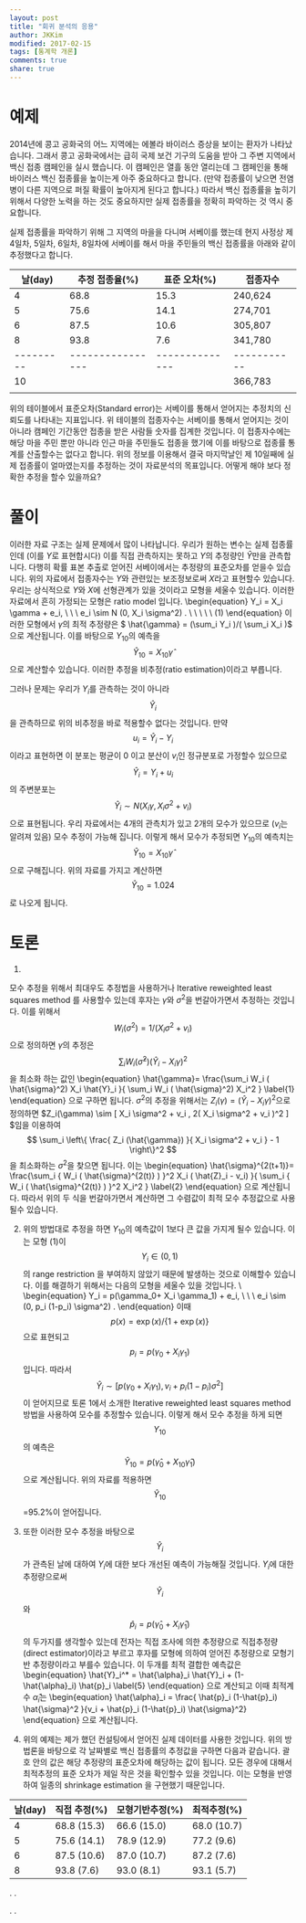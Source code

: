 ```yaml
---
layout: post 
title: "회귀 분석의 응용"
author: JKKim
modified: 2017-02-15
tags: [통계학 개론]
comments: true
share: true
---
```


# 예제 


2014년에 콩고 공화국의 어느 지역에는 에볼라 바이러스 증상을 보이는 환자가 나타났습니다. 그래서 콩고 공화국에서는 급히 국제 보건 기구의 도움을 받아 그 주변 지역에서 백신 접종 캠페인을 실시 했습니다. 이 캠페인은 열흘 동안 열리는데 그 캠페인을 통해 바이러스 백신 접종률을  높이는게 아주 중요하다고 합니다. (만약 접종률이 낮으면 전염병이 다른 지역으로 퍼질 확률이 높아지게 된다고 합니다.) 따라서 백신 접종률을 높히기 위해서 다양한 노력을 하는 것도 중요하지만 실제 접종률을 정확히 파악하는 것 역시 중요합니다. 

실제 접종률을 파악하기 위해 그 지역의 마을을 다니며 서베이를 했는데 현지 사정상 제 4일차, 5일차, 6일차, 8일차에 서베이를 해서 마을 주민들의 백신 접종률을 아래와 같이 추정했다고 합니다. 



| 날(day) | 추정 접종율(%) | 표준 오차(%) |  접종자수 | 
|---------|----------------|--------------|-----------|
|  4      |       68.8     |     15.3     |   240,624 |
|  5      |       75.6     |     14.1     |   274,701 |
|  6      |       87.5     |     10.6     |   305,807 |
|  8      |       93.8     |      7.6     |   341,780 |
|---------|----------------|--------------|-----------|
| 10      |                |              |   366,783 |
|  |  | | | 




위의 테이블에서 표준오차(Standard error)는 서베이를 통해서 얻어지는 추정치의 신뢰도를 나타내는 지표입니다. 위 테이블의 접종자수는 서베이를 통해서 얻어지는 것이 아니라 캠페인 기간동안 접종을 받은 사람들 숫자를 집계한 것입니다. 이 접종자수에는 해당 마을 주민 뿐만 아니라 인근 마을 주민들도 접종을 했기에 이를 바탕으로 접종률 통계를 산출할수는 없다고 합니다. 위의 정보를 이용해서 결국 마지막날인 제 10일째에 실제 접종률이 얼마였는지를 추정하는 것이 자료분석의 목표입니다. 어떻게 해야 보다 정확한 추정을 할수 있을까요? 



# 풀이 

이러한 자료 구조는 실제 문제에서 많이 나타납니다. 우리가 원하는 변수는 실제 접종률인데 (이를 $Y$로 표현합시다) 이를 직접 관측하지는 못하고 $Y$의 추정량인 $\hat{Y}$만을 관측합니다. 다행히 확률 표본 추출로 얻어진 서베이에서는 추정량의 표준오차를 얻을수 있습니다. 위의 자료에서 접종자수는 $Y$와 관련있는 보조정보로써 $X$라고 표현할수 있습니다. 우리는 상식적으로 $Y$와 $X$에 선형관계가 있을 것이라고 모형을 세울수 있습니다. 이러한 자료에서 흔히 가정되는 모형은 ratio model 입니다. 
\begin{equation}
Y_i = X_i \gamma + e_i, \   \   \  e_i \sim N (0, X_i \sigma^2) .        \ \ \  \  \ (1) 
\end{equation}
이러한 모형에서 $\gamma$의 최적 추정량은 
$ \hat{\gamma} = (\sum_i Y_i )/( \sum_i  X_i )$ 
으로 계산됩니다. 이를 바탕으로 $Y_{10}$의 예측을 
$$\hat{Y}_{10} = X_{10} \hat{\gamma}$$ 
으로 계산할수 있습니다. 이러한 추정을 비추정(ratio estimation)이라고 부릅니다. 

그러나 문제는 우리가 $Y_i$를 관측하는 것이 아니라 $$\hat{Y}_{i}$$을 관측하므로 위의 비추정을 바로 적용할수 없다는 것입니다. 만약 $$u_i = \hat{Y}_i - Y_i$$이라고 표현하면 이 분포는 평균이 $0$ 이고 분산이  $v_i$인 정규분포로 가정할수 있으므로 $$\hat{Y}_i=Y_i + u_i$$의 주변분포는 
$$ \hat{Y}_i  \sim N( X_i \gamma , X_i \sigma^2 + v_i )
 $$으로 표현됩니다. 
우리 자료에서는 4개의 관측치가 있고 2개의 모수가 있으므로 ($v_i$는 알려져 있음)  모수 추정이 가능해 집니다.  이렇게 해서 모수가 추정되면 $Y_{10}$의 예측치는 $$\hat{Y}_{10}=X_{10}\hat{\gamma}$$으로 구해집니다. 위의 자료를 가지고 계산하면 $$\hat{Y}_{10}=1.024$$로 나오게 됩니다.


# 토론 

1. 
모수 추정을 위해서 최대우도 추정법을 사용하거나  Iterative reweighted least squares method 를 사용할수 있는데 후자는 $\gamma$와 $\sigma^2$을 번갈아가면서 추정하는 것입니다. 이를 위해서 $$W_i (\sigma^2)=1/( X_i \sigma^2 + v_i )$$으로 정의하면 $\gamma$의 추정은 
$$ \sum_i W_i ( \hat{\sigma}^2 )  ( \hat{Y}_i - X_i \gamma)^2 $$
을 최소화 하는 값인 
\begin{equation}
 \hat{\gamma}= \frac{\sum_i W_i ( \hat{\sigma}^2) X_i \hat{Y}_i  }{ \sum_i W_i ( \hat{\sigma}^2) X_i^2 } 
 \label{1} 
\end{equation}
으로 구하면 됩니다. $\sigma^2$의 추정을 위해서는 $Z_i (\gamma)= (\hat{Y}_i - X_i \gamma)^2$으로 정의하면  $Z_i(\gamma) \sim [  X_i \sigma^2 + v_i , 2(  X_i \sigma^2 + v_i )^2 ]  $임을 이용하여 
$$ \sum_i  \left\{    \frac{ Z_i (\hat{\gamma}) }{ X_i \sigma^2 + v_i  } - 1 
  \right\}^2  
$$ 
을 최소화하는 $\sigma^2$을 찾으면 됩니다. 이는 
\begin{equation}
 \hat{\sigma}^{2(t+1)}= \frac{\sum_i \{ W_i ( \hat{\sigma}^{2(t)}  ) \}^2  X_i ( \hat{Z}_i - v_i)  }{ \sum_i  \{ W_i ( \hat{\sigma}^{2(t)}  ) \}^2 X_i^2   } 
\label{2}
\end{equation}
으로 계산됩니다. 따라서 위의 두 식을 번갈아가면서 계산하면  그 수렴값이 최적 모수 추정값으로 사용될수 있습니다. 



2. 위의 방법대로 추정을 하면 ${Y}_{10}$의 예측값이 1보다 큰 값을 가지게 될수 있습니다. 이는 모형 (1)이 $$Y_i \in (0,1)$$의 range restriction 을 부여하지 않았기 때문에 발생하는 것으로 이해할수 있습니다. 이를 해결하기 위해서는 다음의 모형을 세울수 있을 것입니다. 
\\
\begin{equation}
 Y_i = p(\gamma_0+ X_i \gamma_1) + e_i, \   \   \  e_i \sim  (0, p_i (1-p_i) \sigma^2) . 
\end{equation}
이때 
$$ p(x)=  \exp(x)/\{1+ \exp(x)\} 
$$
으로 표현되고 $$p_i = p(\gamma_0 + X_i \gamma_1)$$입니다.  따라서 
$$ \hat{Y}_i \sim \left[  p(\gamma_0 + X_i \gamma_1) , v_i + p_i (1-p_i) \sigma^2 \right] 
$$
이 얻어지므로 토론 1에서 소개한 Iterative reweighted least squares method  방법을 사용하여 모수를 추정할수 있습니다. 이렇게 해서 모수 추정을 하게 되면 $$Y_{10}$$의  예측은 $$\hat{Y}_{10} = p(\hat{\gamma}_0 + X_{10} \hat{\gamma}_1)$$으로 계산됩니다. 
위의 자료를 적용하면 $$\hat{Y}_{10}$$=95.2%이 얻어집니다. 



3. 또한 이러한 모수 추정을 바탕으로 $$\hat{Y}_i$$가 관측된 날에 대하여 $Y_i$에 대한 보다 개선된 예측이 가능해질 것입니다. $Y_i$에 대한 추정량으로써 $$\hat{Y}_i$$와 $$\hat{p}_i = p(\hat{\gamma}_0 + X_{i} \hat{\gamma}_1)$$의 두가지를 생각할수 있는데 전자는 직접 조사에 의한 추정량으로 직접추정량(direct estimator)이라고 부르고 후자를 모형에 의하여 얻어진 추정량으로 모형기반 추정량이라고 부를수 있습니다. 이 두개를 최적 결합한 예측값은 
\begin{equation}
 \hat{Y}_i^*  = \hat{\alpha}_i \hat{Y}_i + (1- \hat{\alpha}_i)  \hat{p}_i
 \label{5}
 \end{equation}
으로 계산되고  이때 최적계수 $\hat{\alpha}_i$는 
\begin{equation}
 \hat{\alpha}_i = \frac{ \hat{p}_i (1-\hat{p}_i) \hat{\sigma}^2 }{v_i +   \hat{p}_i (1-\hat{p}_i) \hat{\sigma}^2} 
 \end{equation}
으로 계산됩니다. 


4. 위의 예제는 제가 했던 컨설팅에서 얻어진 실제 데이터를 사용한 것입니다. 위의 방법론을  바탕으로 각 날짜별로 백신 접종률의 추정값을 구하면 다음과 같습니다. 괄호 안의 값은 해당 추정량의 표준오차에 해당하는 값이 됩니다. 모든 경우에 대해서 최적추정의 표준 오차가 제일 작은 것을 확인할수 있을 것입니다. 이는 모형을 반영하여 일종의 shrinkage estimation 을 구현했기 때문입니다. 

| 날(day) |  직접 추정(%) |  모형기반추정(%) |  최적추정(%) | 
|---------|----------------|--------------|-----------|
|  4      |       68.8 (15.3) |     66.6 (15.0) |  68.0 (10.7)   |
|  5      |       75.6 (14.1) |     78.9 (12.9) | 77.2 (9.6)    |
|  6      |       87.5 (10.6) |     87.0 (10.7) |    87.2 (7.6)   |
|  8      |       93.8  (7.6) |      93.0 (8.1) |    93.1 (5.7) |


.
.





.
.







